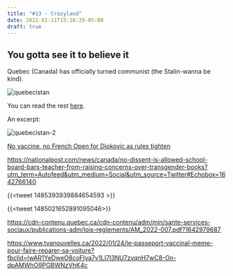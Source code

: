 ```yaml
---
title: "#13 - Crazyland"
date: 2022-01-11T15:18:29-05:00
draft: true
---
```


## You gotta see it to believe it

Quebec (Canada) has officially turned communist (the Stalin-wanna be kind).

![quebecistan](/images/quebecistan.png)

You can read the rest [here](https://www.thestar.com/news/canada/2022/01/11/quebec-reports-62-deaths-linked-to-covid-19-one-day-after-top-doctors-resignation.html?utm_source=Facebook&utm_medium=SocialMedia&utm_campaign=National&utm_content=quebecpenalty).

An excerpt:

![quebecistan-2](/images/quebecistan-2.png)



[No vaccine, no French Open for Djokovic as rules tighten](https://www.reuters.com/lifestyle/sports/no-vaccine-no-french-open-djokovic-says-french-sports-ministry-2022-01-17/?taid=61e549dccb3ba40001201103&utm_campaign=trueAnthem:+Trending+Content&utm_medium=trueAnthem&utm_source=twitter)


https://nationalpost.com/news/canada/no-dissent-is-allowed-school-board-bars-teacher-from-raising-concerns-over-transgender-books?utm_term=Autofeed&utm_medium=Social&utm_source=Twitter#Echobox=1642766140

{{<tweet 1485393939884654593 >}}

{{<tweet 1485021652891095046>}}


https://cdn-contenu.quebec.ca/cdn-contenu/adm/min/sante-services-sociaux/publications-adm/lois-reglements/AM_2022-007.pdf?1642979687

https://www.tvanouvelles.ca/2022/01/24/le-passeport-vaccinal-meme-pour-faire-reparer-sa-voiture?fbclid=IwAR1YeDweO8coFIya7v1LI7I3NU7zvqnH7wC8-On-dpAMWhO9PGBWNzVhK4c